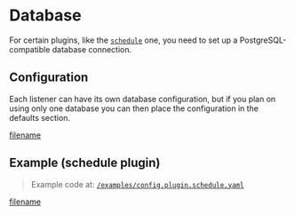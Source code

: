 # Database

For certain plugins, like the [`schedule`](./0110-plugins/schedule.md) one, you need to set up a PostgreSQL-compatible
database connection.

## Configuration

Each listener can have its own database configuration, but if you plan on using only one database you can then place the
configuration in the defaults section.

[filename](../pkg/database.go ':include :type=code :fragment=database-docs')

## Example (schedule plugin)

> Example code at: [`/examples/config.plugin.schedule.yaml`](https://github.com/cmaster11/go-to-exec/tree/main/examples/config.plugin.schedule.yaml)

[filename](../examples/config.plugin.schedule.yaml ':include :type=code')